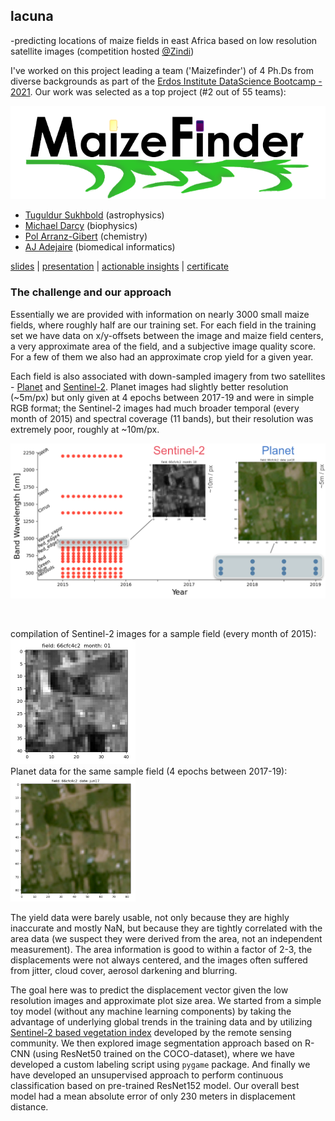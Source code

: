 ## lacuna
-predicting locations of maize fields in east Africa based on low resolution satellite images (competition hosted [@Zindi](https://zindi.africa/competitions/lacuna-correct-field-detection-challenge))

I've worked on this project leading a team ('Maizefinder') of 4 Ph.Ds from diverse backgrounds as part of the [Erdos Institute DataScience Bootcamp - 2021](https://www.erdosinstitute.org/code). Our work was selected as a top project (#2 out of 55 teams):

![](./media/logo.png)

* [Tuguldur Sukhbold](https://www.linkedin.com/in/tuguldurs/) (astrophysics)
* [Michael Darcy](https://www.linkedin.com/in/michael-darcy/) (biophysics)
* [Pol Arranz-Gibert](https://www.linkedin.com/in/pol-a-59973614b/) (chemistry)
* [AJ Adejaire](https://www.linkedin.com/in/aj-adejare/) (biomedical informatics)

[slides](https://docs.google.com/presentation/d/1QEwQ5oUqYZRaDev0mCwEx2z7KptmuQ-o-VEcQPdvX44/present?slide=id.p)  |  [presentation](https://www.erdosinstitute.org/may2021projects/team-7)  |  [actionable insights](https://drive.google.com/file/d/12TU2qkwaoCWCh6b2cmA7-sMACqJ7LoNV/view)  |  [certificate](https://www.erdosinstitute.org/may2021certificates/tuguldur-sukhbold)


### The challenge and our approach

Essentially we are provided with information on nearly 3000 small maize fields, where roughly half are our training set. For each field in the training set we have data on x/y-offsets between the image and maize field centers, a very approximate area of the field, and a subjective image quality score. For a few of them we also had an approximate crop yield for a given year.

Each field is also associated with down-sampled imagery from two satellites - [Planet](https://www.planet.com/) and [Sentinel-2](https://sentinel.esa.int/web/sentinel/missions/sentinel-2). Planet images had slightly better resolution (~5m/px) but only given at 4 epochs between 2017-19 and were in simple RGB format; the Sentinel-2 images had much broader temporal (every month of 2015) and spectral coverage (11 bands), but their resolution was extremely poor, roughly at ~10m/px.

![](./media/data.png)

<br>

compilation of Sentinel-2 images for a sample field (every month of 2015):
<br>
<img src="./media/sentinel.gif" alt="drawing" width="200"/>
<br>
Planet data for the same sample field (4 epochs between 2017-19):
<br>
<img src="./media/planet.gif" alt="drawing" width="200"/>
<br>

The yield data were barely usable, not only because they are highly inaccurate and mostly NaN, but because they are tightly correlated with the area data (we suspect they were derived from the area, not an independent measurement). The area information is good to within a factor of 2-3, the displacements were not always centered, and the images often suffered from jitter, cloud cover, aerosol darkening and blurring.

The goal here was to predict the displacement vector given the low resolution images and approximate plot size area. We started from a simple toy model (without any machine learning components) by taking the advantage of underlying global trends in the training data and by utilizing [Sentinel-2 based vegetation index](https://natureconservation.pensoft.net/article/29588/) developed by the remote sensing community. We then explored image segmentation approach based on R-CNN (using ResNet50 trained on the COCO-dataset), where we have developed a custom labeling script using <code>pygame</code> package. And finally we have developed an unsupervised approach to perform continuous classification based on pre-trained ResNet152 model. Our overall best model had a mean absolute error of only 230 meters in displacement distance.
